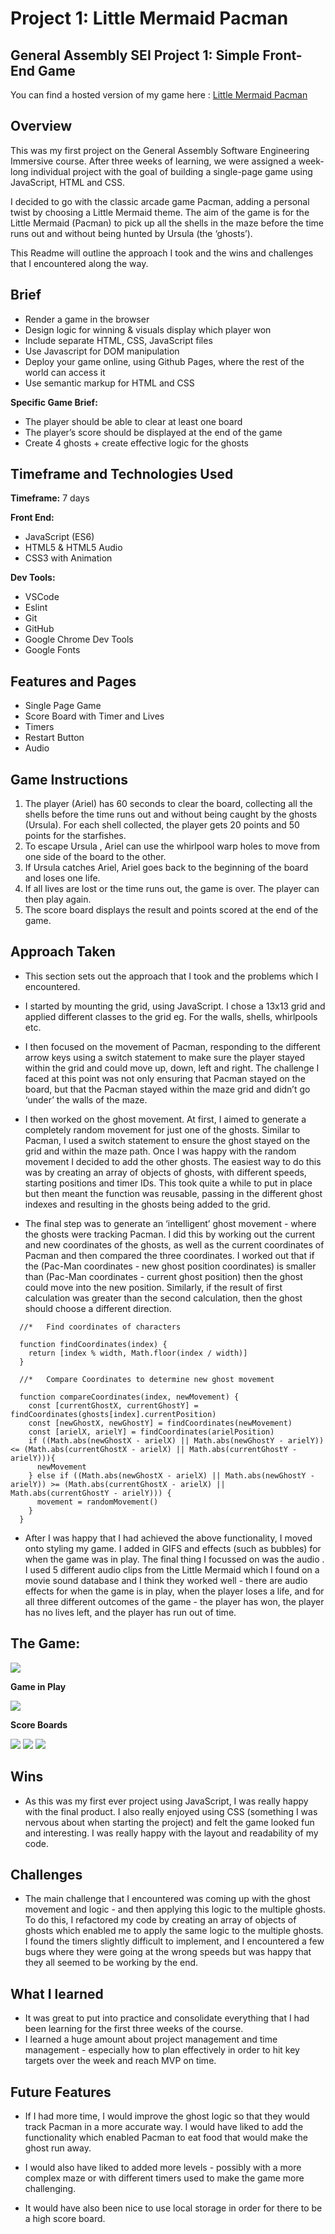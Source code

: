 # Project 1: Little Mermaid Pacman

## General Assembly SEI Project 1: Simple Front-End Game

You can find a hosted version of my game here : [Little Mermaid Pacman](https://elsiedown.github.io/SEI-project-1/)

## Overview

This was my first project on the General Assembly Software Engineering Immersive course.  After three weeks of learning, we were assigned a week-long individual project with the goal of building a single-page game using JavaScript, HTML and CSS. 

I decided to go with the classic arcade game Pacman,  adding a personal twist by choosing a Little Mermaid theme.  The aim of the game is for the Little Mermaid (Pacman) to pick up all the shells in the maze before the time runs out and without being hunted by Ursula (the ‘ghosts’). 

This Readme will outline the approach I took and the wins and challenges that I encountered along the way.


## Brief
* Render a game in the browser
* Design logic for winning & visuals display which player won
* Include separate HTML, CSS, JavaScript files
* Use Javascript for DOM manipulation
* Deploy your game online, using Github Pages, where the rest of the world can access it
* Use semantic markup for HTML and CSS

**Specific Game Brief:**
* The player should be able to clear at least one board
* The player’s score should be displayed at the end of the game
* Create 4 ghosts + create effective logic for the ghosts


## Timeframe and Technologies Used

**Timeframe:** 7 days

**Front End:**
* JavaScript (ES6)
* HTML5 & HTML5 Audio
* CSS3 with Animation

**Dev Tools:**
* VSCode
* Eslint
* Git
* GitHub
* Google Chrome Dev Tools
* Google Fonts

## Features and Pages
* Single Page Game
* Score Board with Timer and Lives
* Timers
* Restart Button
* Audio

## Game Instructions
1. The player (Ariel) has 60 seconds to clear the board, collecting all the shells before the time runs out and without being caught by the ghosts (Ursula).  For each shell collected, the player gets 20 points and 50 points for the starfishes.
2. To escape Ursula , Ariel can use the whirlpool warp holes to move from one side of the board to the other.
3. If Ursula catches Ariel, Ariel goes back to the beginning of the board and loses one life.
4. If all lives are lost or the time runs out, the game is over. The player can then play again. 
5. The score board displays the result and points scored at the end of the game.

## Approach Taken

* This section sets out the approach that I took and the problems which I encountered.

* I started by  mounting the grid, using JavaScript. I chose a 13x13 grid and applied different classes to the grid eg. For the walls, shells, whirlpools etc. 

* I then focused on the movement of Pacman, responding to the different arrow keys using a switch statement to make sure the player stayed within the grid and could move up, down, left and right.  The challenge I faced at this point was not only ensuring  that Pacman stayed on the board, but that the Pacman stayed within the maze grid and didn’t go ‘under’ the walls of the maze.

* I then worked on the ghost movement. At first, I aimed to generate a completely random movement for just one of the ghosts. Similar to Pacman, I used a switch statement to ensure the ghost stayed on the grid and within the maze path. Once I was happy with the random movement I decided to add the other ghosts. The easiest way to do this was by creating an array of objects of ghosts,  with different speeds, starting positions and timer IDs.  This took quite a while to put in place but then meant the function was reusable, passing in the different ghost indexes and resulting in the ghosts being added to the grid. 

* The final step was to generate an ‘intelligent’ ghost movement - where the ghosts were tracking Pacman. I did this by working out the current and new coordinates of the ghosts, as well as the current coordinates of Pacman and then compared the three coordinates.  I worked out that if the (Pac-Man coordinates - new ghost position coordinates) is smaller than (Pac-Man coordinates - current ghost position) then the ghost could move into the new position. Similarly, if the result of first calculation was greater than the second calculation, then the ghost should choose a different direction.

```
  //*   Find coordinates of characters
  
  function findCoordinates(index) {
    return [index % width, Math.floor(index / width)]
  }

  //*   Compare Coordinates to determine new ghost movement

  function compareCoordinates(index, newMovement) {
    const [currentGhostX, currentGhostY] = findCoordinates(ghosts[index].currentPosition)
    const [newGhostX, newGhostY] = findCoordinates(newMovement)
    const [arielX, arielY] = findCoordinates(arielPosition)
    if ((Math.abs(newGhostX - arielX) || Math.abs(newGhostY - arielY)) <= (Math.abs(currentGhostX - arielX) || Math.abs(currentGhostY - arielY))){
      newMovement
    } else if ((Math.abs(newGhostX - arielX) || Math.abs(newGhostY - arielY)) >= (Math.abs(currentGhostX - arielX) || Math.abs(currentGhostY - arielY))) {
      movement = randomMovement()
    }
  }

```

* After I was happy that I had achieved the above functionality, I moved onto styling my game.  I added in GIFS and effects (such as bubbles) for when the game was in play. The final thing I focussed on was the audio . I used 5 different audio clips from the Little Mermaid which I found on a movie sound database and I think they worked well -  there are audio effects for when the game is in play, when the player loses a life, and for all three different outcomes of the game - the player has won, the player has no lives left, and the player has run out of time.

## The Game: 

![](/assets/images/screenshot-one.png)

**Game in Play**

![](assets/images/screenshot-two.png)

**Score Boards**

![](assets/images/screenshot-three.png)
![](assets/images/screenshot-four.png)
![](assets/images/screenshot-five.png)

## Wins

* As this was my first ever project using JavaScript, I was really happy with the final product. I also really enjoyed using CSS (something I was nervous about when starting the project) and felt the game looked fun and interesting. I was really happy with the layout and readability of my code.

## Challenges

* The main challenge that I encountered was coming up with the ghost movement and logic - and then applying this logic to the multiple ghosts. To do this, I refactored my code by creating an array of objects of ghosts which enabled me to apply the same logic to the multiple ghosts. I found the timers slightly difficult to implement, and I encountered a few bugs where they were going at the wrong speeds but was happy that they all seemed to be working by the end. 

## What I learned

* It was great to put into practice and consolidate everything that I had been learning for the first three weeks of the course. 
* I learned a huge amount about project management and time management - especially how to plan effectively in order to hit key targets over the week and reach MVP on time.

## Future Features

* If I had more time, I would improve the ghost logic so that they would track Pacman in a more accurate way. I would have liked to add the functionality which enabled Pacman to eat food that would make the ghost run away.

* I would also have liked to added more levels - possibly with a more complex maze or with different timers used to make the game more challenging.

* It would have also been nice to use local storage in order for there to be a high score board.
